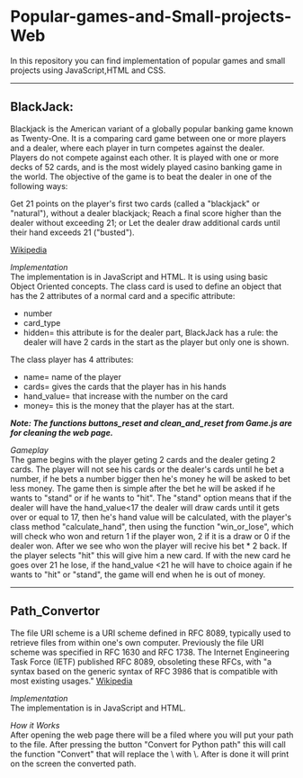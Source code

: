 # Popular-games-and-Small-projects-Web
In this repository you can find implementation of popular games and small projects using JavaScript,HTML and CSS.

----------------------------------------------------------------------------------------------------------------------------------------

 ## BlackJack:
  
  Blackjack is the American variant of a globally popular banking game known as Twenty-One. It is a comparing card game between one or more players and a dealer, where each player in turn competes against the dealer. Players do not compete against each other. It is played with one or more decks of 52 cards, and is the most widely played casino banking game in the world. The objective of the game is to beat the dealer in one of the following ways:

  Get 21 points on the player's first two cards (called a "blackjack" or "natural"), without a dealer blackjack;
  Reach a final score higher than the dealer without exceeding 21; 
  or
  Let the dealer draw additional cards until their hand exceeds 21 ("busted").
  
   [Wikipedia](https://en.wikipedia.org/wiki/Blackjack)
  
  *Implementation*</br>
  The implementation is in JavaScript and HTML. It is using using basic Object Oriented concepts. The class card is used to define an object that has the 2 attributes of a normal card and a specific attribute: 
  - number
  - card_type 
  - hidden= this attribute is for the dealer part, BlackJack has a rule: the dealer will have 2 cards in the start as the player but only one is shown. 
  
  The class player has 4 attributes: 
  - name= name of the player
  - cards= gives the cards that the player has in his hands
  - hand_value= that increase with the number on the card
  - money= this is the money that the player has at the start. 
  
  ***Note: The functions buttons_reset and clean_and_reset from Game.js are for cleaning the web page.***
  
  *Gameplay*</br>
  The game begins with the player geting 2 cards and the dealer geting 2 cards. The player will not see his cards or the dealer's cards until he bet a number, if he bets a number bigger then he's money he will be asked to bet less money. 
  The game then is simple after the bet he will be asked if he wants to "stand" or if he wants to "hit". The "stand" option means that if the dealer will have the hand_value<17 the dealer will draw cards until it gets over or equal to 17, then he's hand value will be calculated, with the player's class method "calculate_hand", then using the function "win_or_lose", which will check who won and return 1 if the player won, 2 if it is a draw or 0 if the dealer won. After we see who won the player will recive his bet * 2 back. If the player selects "hit" this will give him a new card. If with the new card he goes over 21 he lose, if the hand_value <21 he will have to choice again if he wants to "hit" or "stand", the game will end when he is out of money.


----------------------------------------------------------------------------------------------------------------------------------------

 ## Path_Convertor
 
 The file URI scheme is a URI scheme defined in RFC 8089, typically used to retrieve files from within one's own computer.
Previously the file URI scheme was specified in RFC 1630 and RFC 1738. The Internet Engineering Task Force (IETF) published RFC 8089, obsoleting these RFCs, with "a syntax based on the generic syntax of RFC 3986 that is compatible with most existing usages." [Wikipedia](https://en.wikipedia.org/wiki/File_URI_scheme)

 *Implementation*</br>
 The implementation is in JavaScript and HTML. 
 
 *How it Works*</br>
 After opening the web page there will be a filed where you will put your path to the file. After pressing the button "Convert for Python path" this will call the function "Convert" that will replace the \ with \\. After is done it will print on the screen the converted path.
